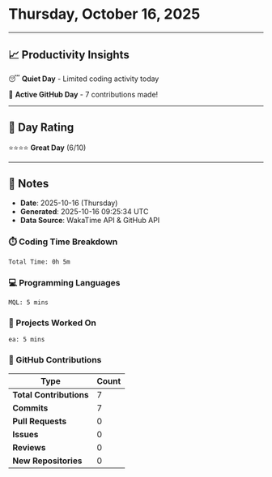 # Thursday, October 16, 2025

---

## 📈 Productivity Insights

😴 **Quiet Day** - Limited coding activity today

🚀 **Active GitHub Day** - 7 contributions made!

---

## 🎯 Day Rating

⭐⭐⭐⭐ **Great Day** (6/10)

---

## 📝 Notes

- **Date**: 2025-10-16 (Thursday)
- **Generated**: 2025-10-16 09:25:34 UTC
- **Data Source**: WakaTime API & GitHub API


### ⏱️ Coding Time Breakdown

```
Total Time: 0h 5m
```

### 💻 Programming Languages

```
MQL: 5 mins
```

### 📂 Projects Worked On

```
ea: 5 mins

```


### 🐙 GitHub Contributions

| Type | Count |
|------|-------|
| **Total Contributions** | 7 |
| **Commits** | 7 |
| **Pull Requests** | 0 |
| **Issues** | 0 |
| **Reviews** | 0 |
| **New Repositories** | 0 |

